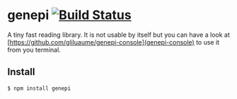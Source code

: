 # genepi [![Build Status](https://travis-ci.org/gliluaume/genepi.svg?branch=master)](https://travis-ci.org/gliluaume/genepi)
A tiny fast reading library. It is not usable by itself but you can have a look at [https://github.com/gliluaume/genepi-console](genepi-console) to use it from you terminal.

## Install
```
$ npm install genepi
```